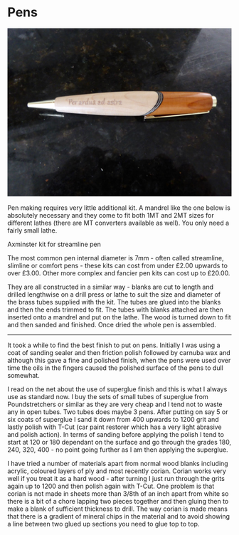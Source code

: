 # Pens

![Box](/Images/pen.JPG)


Pen making requires very little additional kit.  A mandrel like the one below is absolutely necessary and they come to fit both 1MT and 2MT sizes for different lathes (there are MT converters available as well).  You only need a fairly small lathe.

 Axminster kit for  streamline pen
 
The most common pen internal diameter is 7mm - often called streamline, slimline or comfort pens - these kits can cost from under £2.00 upwards to over £3.00.  Other more complex and fancier pen kits can cost up to £20.00.  

They are all constructed in a similar way - blanks are cut to length and drilled lengthwise on a drill press or lathe to suit the size and diameter of the brass tubes supplied with the kit.  The tubes are glued into the blanks and then the ends trimmed to fit.  The tubes with blanks attached are then inserted onto a mandrel and put on the lathe.  The wood is turned down to fit and then sanded and finished.  Once dried the whole pen is assembled.   
________________________________________
 
It took a while to find the best finish to put on pens.  Initially I was using a coat of sanding sealer and then friction polish followed by carnuba wax and although this gave a fine and polished finish, when the pens were used over time the oils in the fingers caused the polished surface of the pens to dull somewhat.  

I read on the net about the use of superglue finish and this is what I always use as standard now.  I buy the sets of small tubes of superglue from Poundstretchers or similar as they are very cheap and I tend not to waste any in open tubes.  Two tubes does maybe 3 pens.   After putting on say 5 or six coats of superglue I sand it down from 400 upwards to 1200 grit and lastly polish with T-Cut (car paint restorer which has a very light abrasive and polish action).
In terms of sanding before applying the polish I tend to start at 120 or 180 dependant on the surface and go through the grades 180, 240, 320, 400 - no point going further as I am then applying the superglue.

I have tried a number of materials apart from normal wood blanks including acrylic, coloured layers of ply and most recently corian.  Corian works very well if you treat it as a hard wood - after turning I just run through the grits again up to 1200 and then polish again with T-Cut.  One problem is that corian is not made in sheets more than 3/8th of an inch apart from white so there is a bit of a chore lapping two pieces together and then gluing then to make a blank of sufficient thickness to drill.  The way corian is made means that there is a gradient of mineral chips in the material and to avoid showing a line between two glued up sections you need to glue top to top.


